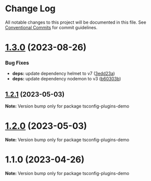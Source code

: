 # Change Log

All notable changes to this project will be documented in this file.
See [Conventional Commits](https://conventionalcommits.org) for commit guidelines.

# [1.3.0](https://github.com/matteobruni/typedoc-plugins/compare/tsconfig-plugins-demo@1.2.1...tsconfig-plugins-demo@1.3.0) (2023-08-26)


### Bug Fixes

* **deps:** update dependency helmet to v7 ([3edd23a](https://github.com/matteobruni/typedoc-plugins/commit/3edd23aca2b6665e959c8088bcd195aad6ee2b14))
* **deps:** update dependency nodemon to v3 ([b60303b](https://github.com/matteobruni/typedoc-plugins/commit/b60303bb17ee1a786abe3516a5bfb8dc6afc4574))





## [1.2.1](https://github.com/matteobruni/typedoc-plugins/compare/tsconfig-plugins-demo@1.2.0...tsconfig-plugins-demo@1.2.1) (2023-05-03)

**Note:** Version bump only for package tsconfig-plugins-demo





# [1.2.0](https://github.com/matteobruni/typedoc-plugins/compare/tsconfig-plugins-demo@1.1.0...tsconfig-plugins-demo@1.2.0) (2023-05-03)

**Note:** Version bump only for package tsconfig-plugins-demo





# 1.1.0 (2023-04-26)

**Note:** Version bump only for package tsconfig-plugins-demo

